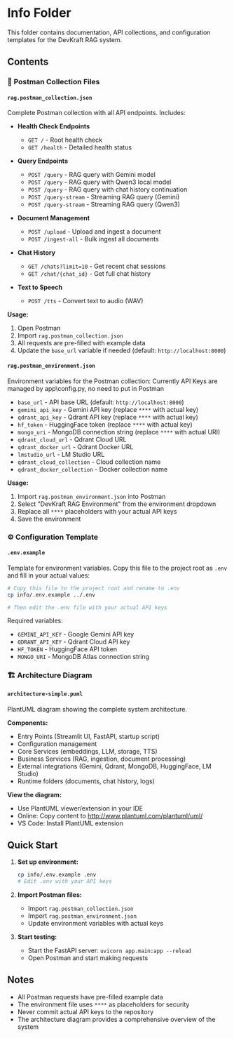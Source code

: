 # Info Folder

This folder contains documentation, API collections, and configuration templates for the DevKraft RAG system.

## Contents

### 📮 Postman Collection Files

#### `rag.postman_collection.json`
Complete Postman collection with all API endpoints. Includes:

- **Health Check Endpoints**
  - `GET /` - Root health check
  - `GET /health` - Detailed health status

- **Query Endpoints**
  - `POST /query` - RAG query with Gemini model
  - `POST /query` - RAG query with Qwen3 local model
  - `POST /query` - RAG query with chat history continuation
  - `POST /query-stream` - Streaming RAG query (Gemini)
  - `POST /query-stream` - Streaming RAG query (Qwen3)

- **Document Management**
  - `POST /upload` - Upload and ingest a document
  - `POST /ingest-all` - Bulk ingest all documents

- **Chat History**
  - `GET /chats?limit=10` - Get recent chat sessions
  - `GET /chat/{chat_id}` - Get full chat history

- **Text to Speech**
  - `POST /tts` - Convert text to audio (WAV)

**Usage:**
1. Open Postman
2. Import `rag.postman_collection.json`
3. All requests are pre-filled with example data
4. Update the `base_url` variable if needed (default: `http://localhost:8000`)

#### `rag.postman_environment.json`
Environment variables for the Postman collection:
Currently API Keys are managed by app\config.py, no need to put in Postman

- `base_url` - API base URL (default: `http://localhost:8000`)
- `gemini_api_key` - Gemini API key (replace `****` with actual key)
- `qdrant_api_key` - Qdrant API key (replace `****` with actual key)
- `hf_token` - HuggingFace token (replace `****` with actual key)
- `mongo_uri` - MongoDB connection string (replace `****` with actual URI)
- `qdrant_cloud_url` - Qdrant Cloud URL
- `qdrant_docker_url` - Qdrant Docker URL
- `lmstudio_url` - LM Studio URL
- `qdrant_cloud_collection` - Cloud collection name
- `qdrant_docker_collection` - Docker collection name

**Usage:**
1. Import `rag.postman_environment.json` into Postman
2. Select "DevKraft RAG Environment" from the environment dropdown
3. Replace all `****` placeholders with your actual API keys
4. Save the environment

### ⚙️ Configuration Template

#### `.env.example`
Template for environment variables. Copy this file to the project root as `.env` and fill in your actual values:

```bash
# Copy this file to the project root and rename to .env
cp info/.env.example ../.env

# Then edit the .env file with your actual API keys
```

Required variables:
- `GEMINI_API_KEY` - Google Gemini API key
- `QDRANT_API_KEY` - Qdrant Cloud API key
- `HF_TOKEN` - HuggingFace API token
- `MONGO_URI` - MongoDB Atlas connection string

### 🏗️ Architecture Diagram

#### `architecture-simple.puml`
PlantUML diagram showing the complete system architecture.

**Components:**
- Entry Points (Streamlit UI, FastAPI, startup script)
- Configuration management
- Core Services (embeddings, LLM, storage, TTS)
- Business Services (RAG, ingestion, document processing)
- External integrations (Gemini, Qdrant, MongoDB, HuggingFace, LM Studio)
- Runtime folders (documents, chat history, logs)

**View the diagram:**
- Use PlantUML viewer/extension in your IDE
- Online: Copy content to http://www.plantuml.com/plantuml/uml/
- VS Code: Install PlantUML extension

## Quick Start

1. **Set up environment:**
   ```bash
   cp info/.env.example .env
   # Edit .env with your API keys
   ```

2. **Import Postman files:**
   - Import `rag.postman_collection.json`
   - Import `rag.postman_environment.json`
   - Update environment variables with actual keys

3. **Start testing:**
   - Start the FastAPI server: `uvicorn app.main:app --reload`
   - Open Postman and start making requests

## Notes

- All Postman requests have pre-filled example data
- The environment file uses `****` as placeholders for security
- Never commit actual API keys to the repository
- The architecture diagram provides a comprehensive overview of the system
